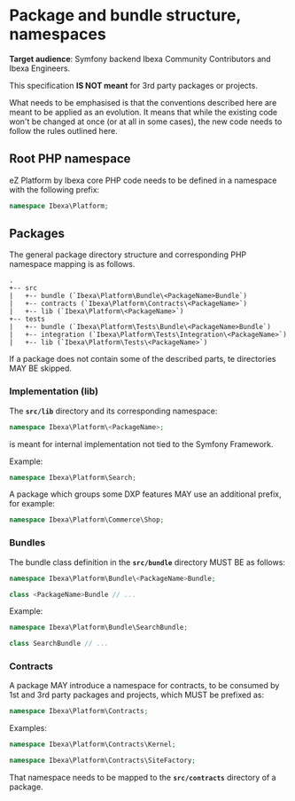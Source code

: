 # Package and bundle structure, namespaces

**Target audience**: Symfony backend Ibexa Community Contributors and Ibexa Engineers.

This specification **IS NOT meant** for 3rd party packages or projects.

What needs to be emphasised is that the conventions described here are meant to be applied as an evolution.
It means that while the existing code won't be changed at once (or at all in some cases), the new code
needs to follow the rules outlined here.

## Root PHP namespace

eZ Platform by Ibexa core PHP code needs to be defined in a namespace with the following prefix:

```php
namespace Ibexa\Platform;
```

## Packages

The general package directory structure and corresponding PHP namespace mapping is as follows.
```
.
+-- src
|   +-- bundle (`Ibexa\Platform\Bundle\<PackageName>Bundle`)
|   +-- contracts (`Ibexa\Platform\Contracts\<PackageName>`)
|   +-- lib (`Ibexa\Platform\<PackageName>`)
+-- tests
|   +-- bundle (`Ibexa\Platform\Tests\Bundle\<PackageName>Bundle`)
|   +-- integration (`Ibexa\Platform\Tests\Integration\<PackageName>`)
|   +-- lib (`Ibexa\Platform\Tests\<PackageName>`)
```

If a package does not contain some of the described parts, te directories MAY BE skipped.

### Implementation (lib)

The **`src/lib`** directory and its corresponding namespace:
```php
namespace Ibexa\Platform\<PackageName>;
```
is meant for internal implementation not tied to the Symfony Framework.

Example:

```php
namespace Ibexa\Platform\Search;
```

A package which groups some DXP features MAY use an additional prefix, for example:

```php
namespace Ibexa\Platform\Commerce\Shop;
```

### Bundles

The bundle class definition in the **`src/bundle`** directory MUST BE as follows:

```php
namespace Ibexa\Platform\Bundle\<PackageName>Bundle;

class <PackageName>Bundle // ...
```

Example:
```php
namespace Ibexa\Platform\Bundle\SearchBundle;

class SearchBundle // ...
```

### Contracts

A package MAY introduce a namespace for contracts, to be consumed by 1st and 3rd party packages
and projects, which MUST be prefixed as:

```php
namespace Ibexa\Platform\Contracts;
```

Examples:

```php
namespace Ibexa\Platform\Contracts\Kernel;
```

```php
namespace Ibexa\Platform\Contracts\SiteFactory;
```

That namespace needs to be mapped to the **`src/contracts`** directory of a package.
